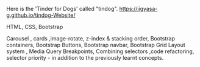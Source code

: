 Here is the 'Tinder for Dogs' called "tindog".
https://jigyasa-g.github.io/tindog-Website/

HTML, CSS, Bootstrap

Carousel , cards ,image-rotate, z-index & stacking order, Bootstrap containers, Bootstrap Buttons, Bootstrap navbar, Bootstrap Grid Layout system , Media Query Breakpoints, Combining selectors ,code refactoring, selector priority - in addition to the previously learnt concepts.
